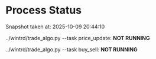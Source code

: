 # Process Status

Snapshot taken at: 2025-10-09 20:44:10

../wintrd/trade_algo.py --task price_update: **NOT RUNNING**

../wintrd/trade_algo.py --task buy_sell: **NOT RUNNING**

